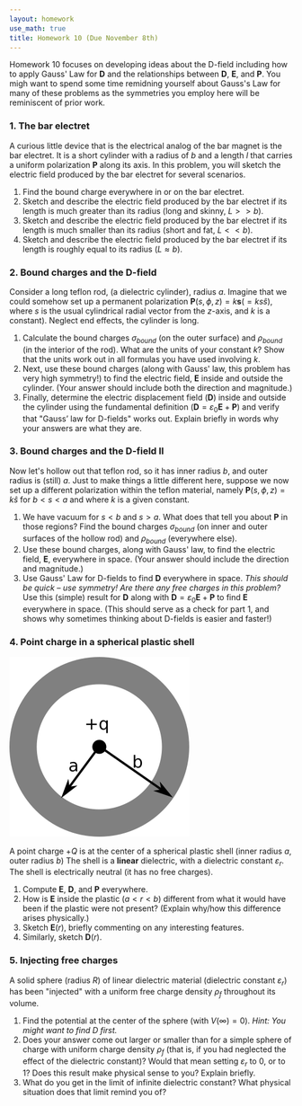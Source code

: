 ```yaml
---
layout: homework
use_math: true
title: Homework 10 (Due November 8th)
---
```


Homework 10 focuses on developing ideas about the D-field including how to apply Gauss' Law for $\mathbf{D}$ and the relationships between $\mathbf{D}$, $\mathbf{E}$, and $\mathbf{P}$. You migh want to spend some time remidning yourself about Gauss's Law for many of these problems as the symmetries you employ here will be reminiscent of prior work.

### 1. The bar electret

A curious little device that is the electrical analog of the bar magnet is the bar electret. It is a short cylinder with a radius of $b$ and a length $l$ that carries a uniform polarization $\mathbf{P}$ along its axis. In this problem, you will sketch the electric field produced by the bar electret for several scenarios.

1. Find the bound charge everywhere in or on the bar electret.
2. Sketch and describe the electric field produced by the bar electret if its length is much greater than its radius (long and skinny, $L>>b$).
3. Sketch and describe the electric field produced by the bar electret if its length is much smaller than its radius (short and fat, $L<<b$).
4. Sketch and describe the electric field produced by the bar electret if its length is roughly equal to its radius ($L\approx b$).

### 2. Bound charges and the D-field

Consider a long teflon rod, (a dielectric cylinder), radius $a$. Imagine that we could somehow set up a permanent polarization $\mathbf{P}(s,\phi,z) = k\mathbf{s} ( = ks\hat{s})$, where $s$ is the usual cylindrical radial vector from the $z$-axis, and $k$ is a constant). Neglect end effects, the cylinder is long.

1. Calculate the bound charges $\sigma_{bound}$ (on the outer surface) and $\rho_{bound}$ (in the interior of the rod). What are the units of your constant $k$? Show that the units work out in all formulas you have used involving $k$.
2. Next, use these bound charges (along with Gauss' law, this problem has very high symmetry!) to find the electric field, $\mathbf{E}$ inside and outside the cylinder. (Your answer should include both the direction and magnitude.)
3. Finally, determine the electric displacement field ($\mathbf{D}$) inside and outside the cylinder using the fundamental definition ($\mathbf{D} = \varepsilon_0 \mathbf{E} + \mathbf{P}$) and verify that "Gauss’ law for D-fields" works out. Explain briefly in words why your answers are what they are.

### 3. Bound charges and the D-field II

Now let's hollow out that teflon rod, so it has inner radius $b$, and outer radius is (still) $a$. Just to make things a little different here, suppose we now set up a different polarization within the teflon material, namely $\mathbf{P}(s,\phi,z) = k\hat{s}$ for $b<s<a$ and where $k$ is a given constant.


1. We have vacuum for $s<b$ and $s>a$. What does that tell you about $\mathbf{P}$ in those regions? Find the bound charges $\sigma_{bound}$ (on inner and outer surfaces of the hollow rod) and $\rho_{bound}$ (everywhere else).
2. Use these bound charges, along with Gauss' law, to find the electric field, $\mathbf{E}$, everywhere in space. (Your answer should include the direction and magnitude.)
3. Use Gauss' Law for D-fields to find $\mathbf{D}$ everywhere in space. *This should be quick – use symmetry! Are there any free charges in this problem?* Use this (simple) result for $\mathbf{D}$ along with $\mathbf{D}=\varepsilon_0 \mathbf{E}+\mathbf{P}$ to find $\mathbf{E}$ everywhere in space. (This should serve as a check for part 1, and shows why sometimes thinking about D-fields is easier and faster!)

### 4. Point charge in a spherical plastic shell

![Dielectric Shell](./images/hw8/dielectric_shell.png)


A point charge $+Q$ is at the center of a spherical plastic shell (inner radius $a$, outer radius $b$)  The shell is a **linear** dielectric, with a dielectric constant $\varepsilon_r$. The shell is electrically neutral (it has no free charges).

1.  Compute $\mathbf{E}$, $\mathbf{D}$, and $\mathbf{P}$ everywhere.
2. How is $\mathbf{E}$ inside the plastic ($a<r<b$) different from what it would have been if the plastic were not present? (Explain why/how this difference arises physically.)
3. Sketch $\mathbf{E}(r)$, briefly commenting on any interesting features.
4. Similarly, sketch $\mathbf{D}(r)$.

### 5. Injecting free charges

A solid sphere (radius $R$) of linear dielectric material (dielectric constant $\varepsilon_r$) has been "injected" with a uniform free charge density $\rho_f$ throughout its volume.

1. Find the potential at the center of the sphere (with $V(\infty)=0$). *Hint: You might want to find D first.*
2. Does your answer come out larger or smaller than for a simple sphere of charge with uniform charge density $\rho_f$ (that is, if you had neglected the effect of the dielectric constant)? Would that mean setting $\varepsilon_r$ to 0, or to 1?  Does this result make physical sense to you? Explain briefly.
3. What do you get in the limit of infinite dielectric constant? What physical situation does that limit remind you of?
